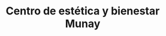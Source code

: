 ---
title: "Centro de estética y bienestar Munay"
url: /atarfe/centro-de-estetica-y-bienestar-munay/
shop: cosméticos
---